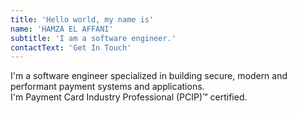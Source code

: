 ```yaml
---
title: 'Hello world, my name is'
name: 'HAMZA EL AFFANI'
subtitle: 'I am a software engineer.'
contactText: 'Get In Touch'
---
```


I'm a software engineer specialized in building secure, modern and performant payment systems and applications.
<br/>
I'm Payment Card Industry Professional (PCIP)™ certified.
